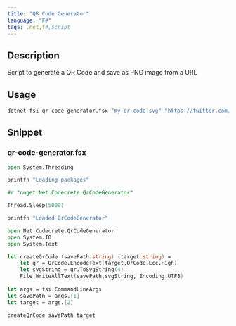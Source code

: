 ```yaml
---
title: "QR Code Generator"
language: "F#"
tags: .net,f#,script
---
```


## Description

Script to generate a QR Code and save as PNG image from a URL

## Usage

```bash
dotnet fsi qr-code-generator.fsx "my-qr-code.svg" "https://twitter.com/user-profile"
```

## Snippet 

### qr-code-generator.fsx

```fsharp
open System.Threading

printfn "Loading packages"

#r "nuget:Net.Codecrete.QrCodeGenerator"

Thread.Sleep(5000)

printfn "Loaded QrCodeGenerator"

open Net.Codecrete.QrCodeGenerator
open System.IO
open System.Text

let createQrCode (savePath:string) (target:string) = 
    let qr = QrCode.EncodeText(target,QrCode.Ecc.High)
    let svgString = qr.ToSvgString(4)
    File.WriteAllText(savePath,svgString, Encoding.UTF8)
    
let args = fsi.CommandLineArgs
let savePath = args.[1]
let target = args.[2]

createQrCode savePath target
```
